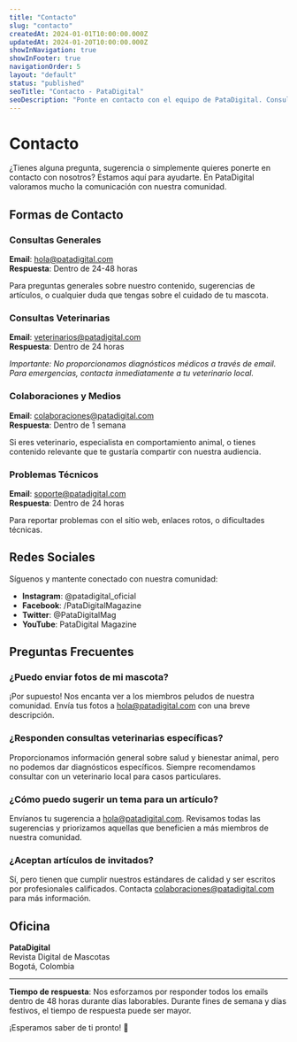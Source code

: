 ```yaml
---
title: "Contacto"
slug: "contacto"
createdAt: 2024-01-01T10:00:00.000Z
updatedAt: 2024-01-20T10:00:00.000Z
showInNavigation: true
showInFooter: true
navigationOrder: 5
layout: "default"
status: "published"
seoTitle: "Contacto - PataDigital"
seoDescription: "Ponte en contacto con el equipo de PataDigital. Consultas, colaboraciones y sugerencias sobre cuidado de mascotas."
---
```


# Contacto

¿Tienes alguna pregunta, sugerencia o simplemente quieres ponerte en contacto con nosotros? Estamos aquí para ayudarte. En PataDigital valoramos mucho la comunicación con nuestra comunidad.

## Formas de Contacto

### Consultas Generales
**Email**: hola@patadigital.com  
**Respuesta**: Dentro de 24-48 horas

Para preguntas generales sobre nuestro contenido, sugerencias de artículos, o cualquier duda que tengas sobre el cuidado de tu mascota.

### Consultas Veterinarias
**Email**: veterinarios@patadigital.com  
**Respuesta**: Dentro de 24 horas

*Importante: No proporcionamos diagnósticos médicos a través de email. Para emergencias, contacta inmediatamente a tu veterinario local.*

### Colaboraciones y Medios
**Email**: colaboraciones@patadigital.com  
**Respuesta**: Dentro de 1 semana

Si eres veterinario, especialista en comportamiento animal, o tienes contenido relevante que te gustaría compartir con nuestra audiencia.

### Problemas Técnicos
**Email**: soporte@patadigital.com  
**Respuesta**: Dentro de 24 horas

Para reportar problemas con el sitio web, enlaces rotos, o dificultades técnicas.

## Redes Sociales

Síguenos y mantente conectado con nuestra comunidad:

- **Instagram**: @patadigital_oficial
- **Facebook**: /PataDigitalMagazine  
- **Twitter**: @PataDigitalMag
- **YouTube**: PataDigital Magazine

## Preguntas Frecuentes

### ¿Puedo enviar fotos de mi mascota?
¡Por supuesto! Nos encanta ver a los miembros peludos de nuestra comunidad. Envía tus fotos a hola@patadigital.com con una breve descripción.

### ¿Responden consultas veterinarias específicas?
Proporcionamos información general sobre salud y bienestar animal, pero no podemos dar diagnósticos específicos. Siempre recomendamos consultar con un veterinario local para casos particulares.

### ¿Cómo puedo sugerir un tema para un artículo?
Envíanos tu sugerencia a hola@patadigital.com. Revisamos todas las sugerencias y priorizamos aquellas que beneficien a más miembros de nuestra comunidad.

### ¿Aceptan artículos de invitados?
Sí, pero tienen que cumplir nuestros estándares de calidad y ser escritos por profesionales calificados. Contacta colaboraciones@patadigital.com para más información.

## Oficina

**PataDigital**  
Revista Digital de Mascotas  
Bogotá, Colombia

---

**Tiempo de respuesta**: Nos esforzamos por responder todos los emails dentro de 48 horas durante días laborables. Durante fines de semana y días festivos, el tiempo de respuesta puede ser mayor.

¡Esperamos saber de ti pronto! 🐾